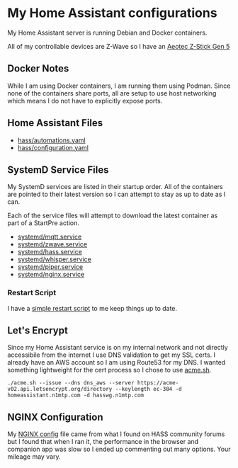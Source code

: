 # My Home Assistant configurations

My Home Assistant server is running Debian and Docker containers.

All of my controllable devices are Z-Wave so I have an [Aeotec Z-Stick Gen 5](https://aeotec.com/products/aeotec-z-stick-gen5/)

## Docker Notes

While I am using Docker containers, I am running them using Podman. Since none of the containers share ports, all are setup to use host networking which means I do not have to explicitly expose ports.

## Home Assistant Files

- [hass/automations.yaml](automations.yaml)
- [hass/configuration.yaml](configuration.yaml)

## SystemD Service Files

My SystemD services are listed in their startup order. All of the containers are pointed to their latest version so I can attempt to stay as up to date as I can.

Each of the service files will attempt to download the latest container as part of a StartPre action.

- [systemd/mqtt.service](mqtt.service)
- [systemd/zwave.service](zwave.service)
- [systemd/hass.service](hass.service)
- [systemd/whisper.service](whisper.service)
- [systemd/piper.service](piper.service)
- [systemd/nginx.service](nginx.service)

### Restart Script

I have a [simple restart script](restart_hass.sh) to me keep things up to date.

## Let's Encrypt

Since my Home Assistant service is on my internal network and not directly accessibile from the internet I use DNS validation to get my SSL certs. I already have an AWS account so I am using Route53 for my DNS. I wanted something lightweight for the cert process so I chose to use [acme.sh](https://github.com/acmesh-official/acme.sh).

```shell
./acme.sh --issue --dns dns_aws --server https://acme-v02.api.letsencrypt.org/directory --keylength ec-384 -d homeassistant.n1mtp.com -d hasswg.n1mtp.com
```

## NGINX Configuration

My [NGINX config](nginx/nginx.conf) file came from what I found on HASS community forums but I found that when I ran it, the performance in the browser and companion app was slow so I ended up commenting out many options. Your mileage may vary.

